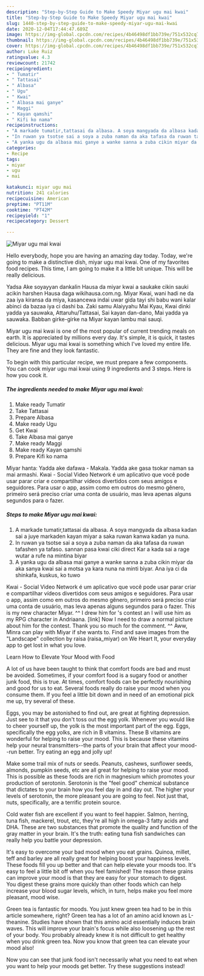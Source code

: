 ```yaml
---
description: "Step-by-Step Guide to Make Speedy Miyar ugu mai kwai"
title: "Step-by-Step Guide to Make Speedy Miyar ugu mai kwai"
slug: 1440-step-by-step-guide-to-make-speedy-miyar-ugu-mai-kwai
date: 2020-12-04T17:44:47.689Z
image: https://img-global.cpcdn.com/recipes/4b46498df1bb739e/751x532cq70/miyar-ugu-mai-kwai-recipe-main-photo.jpg
thumbnail: https://img-global.cpcdn.com/recipes/4b46498df1bb739e/751x532cq70/miyar-ugu-mai-kwai-recipe-main-photo.jpg
cover: https://img-global.cpcdn.com/recipes/4b46498df1bb739e/751x532cq70/miyar-ugu-mai-kwai-recipe-main-photo.jpg
author: Luke Ruiz
ratingvalue: 4.3
reviewcount: 21742
recipeingredient:
- " Tumatir"
- " Tattasai"
- " Albasa"
- " Ugu"
- " Kwai"
- " Albasa mai ganye"
- " Maggi"
- " Kayan qamshi"
- " Kifi ko nama"
recipeinstructions:
- "A markade tumatir,tattasai da albasa. A soya mangyada da albasa kadan sai a juye markaden kayan miyar a saka ruwan kanwa kadan ya nuna."
- "In ruwan ya tsotse sai a soya a zuba naman da aka tafasa da ruwan tafashen ya tafaso. sannan pasa kwai ciki direct Kar a kada sai a rage wutar a rufe na mintina biyar"
- "A yanka ugu da albasa mai ganye a wanke sanna a zuba cikin miyar da aka sanya kwai sai a motsa ya kara nuna na minti biyar. Ana iya ci da shinkafa, kuskus, ko tuwo"
categories:
- Recipe
tags:
- miyar
- ugu
- mai

katakunci: miyar ugu mai 
nutrition: 241 calories
recipecuisine: American
preptime: "PT11M"
cooktime: "PT42M"
recipeyield: "1"
recipecategory: Dessert

---
```



![Miyar ugu mai kwai](https://img-global.cpcdn.com/recipes/4b46498df1bb739e/751x532cq70/miyar-ugu-mai-kwai-recipe-main-photo.jpg)

Hello everybody, hope you are having an amazing day today. Today, we're going to make a distinctive dish, miyar ugu mai kwai. One of my favorites food recipes. This time, I am going to make it a little bit unique. This will be really delicious.

Yadsa Ake soyayyan dankalin Hausa da miyar kwai a saukake cikin sauki acikin harshen Hausa daga wikihausa.com.ng. Miyar Kwai, wani hadi ne da zaa iya kiransa da miya, kasancewa indai uwar gida tayi shi babu wani kalar abinci da bazaa iya ci dashi ba. Zaki samu Alaiyyahu Mai Kyau, Kwai dinki yadda ya sauwaka, Attaruhu/Tattasai, Sai kayan dan-dano, Mai yadda ya sauwaka. Babban girke-girke na Miyar kayan lambu mai sauqi.

Miyar ugu mai kwai is one of the most popular of current trending meals on earth. It is appreciated by millions every day. It's simple, it is quick, it tastes delicious. Miyar ugu mai kwai is something which I've loved my entire life. They are fine and they look fantastic.


To begin with this particular recipe, we must prepare a few components. You can cook miyar ugu mai kwai using 9 ingredients and 3 steps. Here is how you cook it.

<!--inarticleads1-->

##### The ingredients needed to make Miyar ugu mai kwai:

1. Make ready  Tumatir
1. Take  Tattasai
1. Prepare  Albasa
1. Make ready  Ugu
1. Get  Kwai
1. Take  Albasa mai ganye
1. Make ready  Maggi
1. Make ready  Kayan qamshi
1. Prepare  Kifi ko nama


Miyar hanta: Yadda ake dafawa - Makala. Yadda ake gasa tsokar naman sa mai armashi. Kwai - Social Video Network é um aplicativo que você pode usar parar criar e compartilhar vídeos divertidos com seus amigos e seguidores. Para usar o app, assim como em outros do mesmo gênero, primeiro será preciso criar uma conta de usuário, mas leva apenas alguns segundos para o fazer. 

<!--inarticleads2-->

##### Steps to make Miyar ugu mai kwai:

1. A markade tumatir,tattasai da albasa. A soya mangyada da albasa kadan sai a juye markaden kayan miyar a saka ruwan kanwa kadan ya nuna.
1. In ruwan ya tsotse sai a soya a zuba naman da aka tafasa da ruwan tafashen ya tafaso. sannan pasa kwai ciki direct Kar a kada sai a rage wutar a rufe na mintina biyar
1. A yanka ugu da albasa mai ganye a wanke sanna a zuba cikin miyar da aka sanya kwai sai a motsa ya kara nuna na minti biyar. Ana iya ci da shinkafa, kuskus, ko tuwo


Kwai - Social Video Network é um aplicativo que você pode usar parar criar e compartilhar vídeos divertidos com seus amigos e seguidores. Para usar o app, assim como em outros do mesmo gênero, primeiro será preciso criar uma conta de usuário, mas leva apenas alguns segundos para o fazer. This is my new character Miyar. ^^ I drew him for &#39;s contest an I will use him as my RPG character in Andriaana. [link] Now I need to draw a normal picture about him for the contest. Thank you so much for the comment. ^^ Aww, Minra can play with Miyar if she wants to. Find and save images from the &#34;Landscape&#34; collection by raisa (raisa_miyar) on We Heart It, your everyday app to get lost in what you love. 

Learn How to Elevate Your Mood with Food


A lot of us have been taught to think that comfort foods are bad and must be avoided. Sometimes, if your comfort food is a sugary food or another junk food, this is true. At times, comfort foods can be perfectly nourishing and good for us to eat. Several foods really do raise your mood when you consume them. If you feel a little bit down and in need of an emotional pick me up, try several of these.

Eggs, you may be astonished to find out, are great at fighting depression. Just see to it that you don't toss out the egg yolk. Whenever you would like to cheer yourself up, the yolk is the most important part of the egg. Eggs, specifically the egg yolks, are rich in B vitamins. These B vitamins are wonderful for helping to raise your mood. This is because these vitamins help your neural transmitters--the parts of your brain that affect your mood--run better. Try eating an egg and jolly up!

Make some trail mix of nuts or seeds. Peanuts, cashews, sunflower seeds, almonds, pumpkin seeds, etc are all great for helping to raise your mood. This is possible as these foods are rich in magnesium which promotes your production of serotonin. Serotonin is the "feel good" chemical substance that dictates to your brain how you feel day in and day out. The higher your levels of serotonin, the more pleasant you are going to feel. Not just that, nuts, specifically, are a terrific protein source.

Cold water fish are excellent if you want to feel happier. Salmon, herring, tuna fish, mackerel, trout, etc, they're all high in omega-3 fatty acids and DHA. These are two substances that promote the quality and function of the gray matter in your brain. It's the truth: eating tuna fish sandwiches can really help you battle your depression. 

It's easy to overcome your bad mood when you eat grains. Quinoa, millet, teff and barley are all really great for helping boost your happiness levels. These foods fill you up better and that can help elevate your moods too. It's easy to feel a little bit off when you feel famished! The reason these grains can improve your mood is that they are easy for your stomach to digest. You digest these grains more quickly than other foods which can help increase your blood sugar levels, which, in turn, helps make you feel more pleasant, mood wise.

Green tea is fantastic for moods. You just knew green tea had to be in this article somewhere, right? Green tea has a lot of an amino acid known as L-theanine. Studies have shown that this amino acid essentially induces brain waves. This will improve your brain's focus while also loosening up the rest of your body. You probably already knew it is not difficult to get healthy when you drink green tea. Now you know that green tea can elevate your mood also!

Now you can see that junk food isn't necessarily what you need to eat when you want to help your moods get better. Try  these suggestions  instead!

